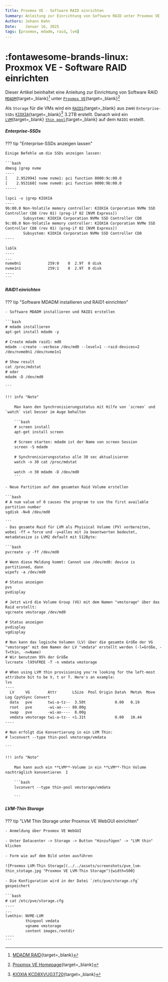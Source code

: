 ```yaml
---
Title: Proxmox VE - Software RAID einrichten
Summary: Anleitung zur Einrichtung von Software RAID unter Proxmox VE
Authors: Johann Hahn
Date:    Januar 16, 2025
tags: [proxmox, mdadm, raid, lvm]
---
```


# :fontawesome-brands-linux: Proxmox VE - Software RAID einrichten

Dieser Artikel beinhaltet eine Anleitung zur Einrichtung von Software RAID [`MDADM`][MDADM]{target=\_blank}[^2] unter [`Proxmox VE`][Proxmox VE]{target=\_blank}[^1]

Als `Storage` für die VMs wird ein [`RAID1`][RAID1]{target=\_blank} aus zwei `Enterprise-SSDs` [`KIOXIA`][KIOXIA]{target=\_blank}[^3] 3.2TB erstellt. Danach wird ein [`LVM`][LVM]{target=\_blank} [`thin pool`][thin pool]{target=\_blank} auf dem `RAID1` erstellt.

##### Enterprise-SSDs

??? tip "Enterprise-SSDs anzeigen lassen"

    Einige Befehle um die SSDs anzeigen lassen:

    ```bash
    dmesg |grep nvme
    ----
    [    2.952994] nvme nvme1: pci function 0000:9c:00.0
    [    2.953160] nvme nvme0: pci function 0000:9b:00.0
    -----

    lspci -v |grep KIOXIA
    ----
    9b:00.0 Non-Volatile memory controller: KIOXIA Corporation NVMe SSD Controller CD8 (rev 01) (prog-if 02 [NVM Express])
            Subsystem: KIOXIA Corporation NVMe SSD Controller CD8
    9c:00.0 Non-Volatile memory controller: KIOXIA Corporation NVMe SSD Controller CD8 (rev 01) (prog-if 02 [NVM Express])
            Subsystem: KIOXIA Corporation NVMe SSD Controller CD8
    ----

    lsblk
    ----
    ...
    nvme0n1            259:0    0  2.9T  0 disk
    nvme1n1            259:1    0  2.9T  0 disk
    ----
    ```
##### RAID1 einrichten

??? tip "Software MDADM installieren und RAID1 einrichten"

    - Software MDADM installieren und RAID1 erstellen

    ```bash
    # mdadm installieren
    apt-get install mdadm -y

    # Create mdadm raid1: md0
    mdadm --create --verbose /dev/md0 --level=1 --raid-devices=2 /dev/nvme0n1 /dev/nvme1n1

    # Show result
    cat /proc/mdstat
    # oder
    mdadm -D /dev/md0

    ```

    !!! info "Note"

        Man kann den Synchronisierungsstatus mit Hilfe von `screen` und `watch` viel besser im Auge behalten

        ```bash
        # screen install
        apt-get install screen

        # Screen starten: mdadm ist der Name von screen Session
        screen -S mdadm
            
        # Synchronisierungsstatus alle 30 sec aktualisieren
        watch -n 30 cat /proc/mdstat

        watch -n 30 mdadm -D /dev/md0
        ```

    - Neue Partition auf dem gesamten Raid Volume erstellen

    ```bash
    # A num value of 0 causes the program to use the first available partition number
    sgdisk -N=0 /dev/md0 
     
    ```
    - Das gesamte Raid für LVM als Phyisical Volume (PV) vorbereiten, wobei -ff = force und -y=alles mit Ja beantworten bedeutet, metadatasize is LVM2 default mit 512Byte:

    ```bash
    pvcreate -y -ff /dev/md0

    # Wenn diese Meldung kommt: Cannot use /dev/md0: device is partitioned, dann 
    wipefs -a /dev/md0

    # Status anzeigen
    pvs
    pvdisplay

    # Jetzt wird die Volume Group (VG) mit dem Namen "vmstorage" über das Raid erstellt:
    vgcreate vmstorage /dev/md0

    # Status anzeigen
    pvdisplay
    vgdisplay

    # Nun kann das logische Volumen (LV) über die gesamte Größe der VG "vmstorage" mit dem Namen der LV "vmdata" erstellt werden (-l=Größe, -T=thin, -n=Name)
    # Wir benutzen 95% der Größe
    lvcreate -l95%FREE -T -n vmdata vmstorage

    # When using LVM thin provisioning you're looking for the left-most attribute bit to be V, t or T. Here's an example:
    lvs
    ----
      LV     VG        Attr       LSize  Pool Origin Data%  Meta%  Move Log Cpy%Sync Convert
      data   pve       twi-a-tz--  3.50t             0.00   0.19
      root   pve       -wi-ao---- 80.00g
      swap   pve       -wi-ao----  8.00g
      vmdata vmstorage twi-a-tz-- <1.31t             0.00   10.44
    ----

    # Nun erfolgt die Konvertierung in ein LVM Thin:
    # lvconvert --type thin-pool vmstorage/vmdata

    ```

    !!! info "Note"

        Man kann auch ein **LVM**-Volume in ein **LVM**-Thin Volume nachträglich konventieren  I

        ```bash
        lvconvert --type thin-pool vmstorage/vmdata

        ```

##### LVM-Thin Storage 

??? tip "LVM Thin Storage unter Proxmox VE WebGUI einrichten"

    - Anmeldung über Proxmox VE WebGUI

    - Unter Datacenter -> Storage -> Button "Hinzufügen" -> "LVM thin" klicken
    
    - Form wie auf dem Bild unten ausführen

    ![Proxmox LVM-Thin Storage](../../assets/screenshots/pve_lvm-thin_stotage.jpg "Proxmox VE LVM-Thin Storage"){width=500}

    - Die Konfiguration wird in der Datei `/etc/pve/storage.cfg` gespeichert

    ```bash
    # cat /etc/pve/storage.cfg 
    ----
    ...
    lvmthin: NVME-LVM
             thinpool vmdata
             vgname vmstorage
             content images,rootdir
    ----
    ```


[Proxmox VE]: https://de.wikipedia.org/wiki/Proxmox_VE
[MDADM]: https://de.wikipedia.org/wiki/Mdadm
[RAID1]: https://de.wikipedia.org/wiki/RAID#RAID_1:_Mirroring_%E2%80%93_Spiegelung 
[KIOXIA]: https://en.wikipedia.org/wiki/Kioxia
[LVM]: https://de.wikipedia.org/wiki/Logical_Volume_Manager
[thin pool]: https://pve.proxmox.com/wiki/Storage:_LVM_Thin

[^1]: [Proxmox VE Homepage](https://www.proxmox.com/de/){target=\_blank}
[^2]: [MDADM RAID](https://de.wikipedia.org/wiki/Mdadm){target=\_blank}
[^3]: [KIOXIA KCD8XVUG3T20](https://europe.kioxia.com/de-de/business/ssd/data-center-ssd/cd8-v.html){target=\_blank}
